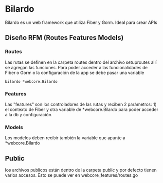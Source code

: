 # Bilardo

Bilardo es un web framework que utiliza Fiber y Gorm.
Ideal para crear APIs

## Diseño RFM (Routes Features Models)

### Routes

Las rutas se definen en la carpeta routes dentro del archivo setuproutes allí se agregan las funciones. Para poder acceder a las funcionalidades de Fiber o Gorm o la configuración de la app se debe pasar una variable

    bilardo *webcore.Bilardo

### Features

Las "features" son los controladores de las rutas y reciben 2 parámetros: 1) el contexto de Fiber y otra variable de *webcore.Bilardo para poder acceder a la db y configuración.

### Models

Los modelos deben recibir también la variable que apunte a *webcore.Bilardo

## Public

los archivos publicos están dentro de la carpeta public y por defecto tienen varios accesos. Esto se puede ver en webcore_features/routes.go